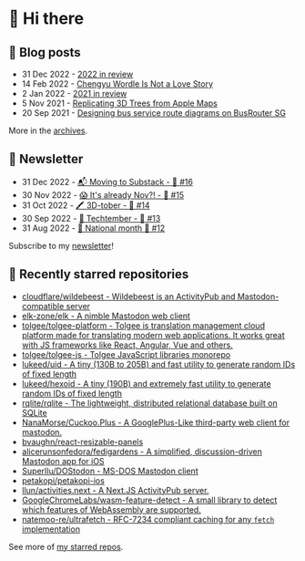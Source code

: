 # 👋 Hi there

## 📝 Blog posts

<!-- feed start -->
- 31 Dec 2022 - [2022 in review](https://cheeaun.com/blog/2022/12/2022-in-review/)
- 14 Feb 2022 - [Chengyu Wordle Is Not a Love Story](https://cheeaun.com/blog/2022/02/chengyu-wordle-is-not-a-love-story/)
- 2 Jan 2022 - [2021 in review](https://cheeaun.com/blog/2022/01/2021-in-review/)
- 5 Nov 2021 - [Replicating 3D Trees from Apple Maps](https://cheeaun.com/blog/2021/11/replicating-3d-trees-apple-maps/)
- 20 Sep 2021 - [Designing bus service route diagrams on BusRouter SG](https://cheeaun.com/blog/2021/09/bus-service-route-diagrams-busrouter-sg/)
<!-- feed end -->

More in the [archives](https://cheeaun.com/blog/archives/).

## 📰 Newsletter

<!-- newsletter start -->
- 31 Dec 2022 - [📬 Moving to Substack - 🥫 #16](https://cheeaun.substack.com/p/moving-to-substack-16)
- 30 Nov 2022 - [😱 It's already Nov?! - 🥫 #15](https://cheeaun.substack.com/p/it-s-already-nov-15-1433832)
- 31 Oct 2022 - [🖍️ 3D-tober - 🥫 #14](https://cheeaun.substack.com/p/3d-tober-14-1385284)
- 30 Sep 2022 - [🍎 Techtember - 🥫 #13](https://cheeaun.substack.com/p/techtember-13-1335515)
- 31 Aug 2022 - [🎏 National month 🥫 #12](https://cheeaun.substack.com/p/national-month-12-1289556)
<!-- newsletter end -->

Subscribe to my [newsletter](https://cheeaun.substack.com/)!

## 🌟 Recently starred repositories

<!-- starred repos start -->
- [cloudflare/wildebeest - Wildebeest is an ActivityPub and Mastodon-compatible server](https://github.com/cloudflare/wildebeest)
- [elk-zone/elk - A nimble Mastodon web client](https://github.com/elk-zone/elk)
- [tolgee/tolgee-platform - Tolgee is translation management cloud platform made for translating modern web applications. It works great with JS frameworks like React, Angular, Vue and others. ](https://github.com/tolgee/tolgee-platform)
- [tolgee/tolgee-js - Tolgee JavaScript libraries monorepo](https://github.com/tolgee/tolgee-js)
- [lukeed/uid - A tiny (130B to 205B) and fast utility to generate random IDs of fixed length](https://github.com/lukeed/uid)
- [lukeed/hexoid - A tiny (190B) and extremely fast utility to generate random IDs of fixed length](https://github.com/lukeed/hexoid)
- [rqlite/rqlite - The lightweight, distributed relational database built on SQLite](https://github.com/rqlite/rqlite)
- [NanaMorse/Cuckoo.Plus - A GooglePlus-Like third-party web client for mastodon.](https://github.com/NanaMorse/Cuckoo.Plus)
- [bvaughn/react-resizable-panels](https://github.com/bvaughn/react-resizable-panels)
- [alicerunsonfedora/fedigardens - A simplified, discussion-driven Mastodon app for iOS](https://github.com/alicerunsonfedora/fedigardens)
- [SuperIlu/DOStodon - MS-DOS Mastodon client](https://github.com/SuperIlu/DOStodon)
- [petakopi/petakopi-ios](https://github.com/petakopi/petakopi-ios)
- [llun/activities.next - A Next.JS ActivityPub server.](https://github.com/llun/activities.next)
- [GoogleChromeLabs/wasm-feature-detect - A small library to detect which features of WebAssembly are supported.](https://github.com/GoogleChromeLabs/wasm-feature-detect)
- [natemoo-re/ultrafetch - RFC-7234 compliant caching for any `fetch` implementation](https://github.com/natemoo-re/ultrafetch)
<!-- starred repos end -->

See more of [my starred repos](https://github.com/stars/cheeaun/).
